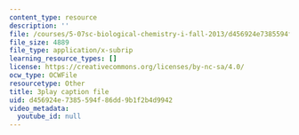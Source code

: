 ```yaml
---
content_type: resource
description: ''
file: /courses/5-07sc-biological-chemistry-i-fall-2013/d456924e7385594f86dd9b1f2b4d9942_VVOazB6_D3Q.vtt
file_size: 4889
file_type: application/x-subrip
learning_resource_types: []
license: https://creativecommons.org/licenses/by-nc-sa/4.0/
ocw_type: OCWFile
resourcetype: Other
title: 3play caption file
uid: d456924e-7385-594f-86dd-9b1f2b4d9942
video_metadata:
  youtube_id: null
---
```

